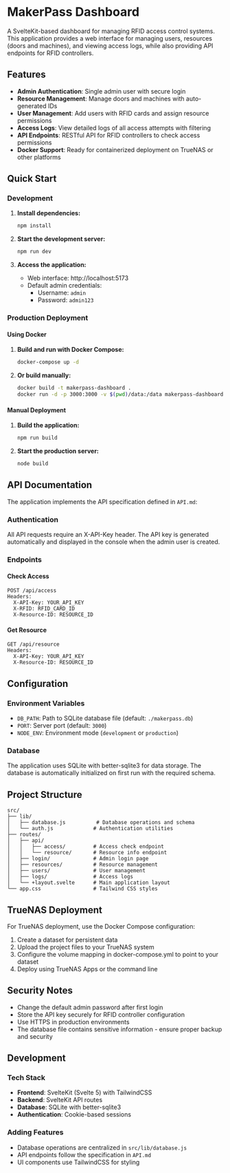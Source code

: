 # MakerPass Dashboard

A SvelteKit-based dashboard for managing RFID access control systems. This application provides a web interface for managing users, resources (doors and machines), and viewing access logs, while also providing API endpoints for RFID controllers.

## Features

- **Admin Authentication**: Single admin user with secure login
- **Resource Management**: Manage doors and machines with auto-generated IDs
- **User Management**: Add users with RFID cards and assign resource permissions
- **Access Logs**: View detailed logs of all access attempts with filtering
- **API Endpoints**: RESTful API for RFID controllers to check access permissions
- **Docker Support**: Ready for containerized deployment on TrueNAS or other platforms

## Quick Start

### Development

1. **Install dependencies:**
   ```bash
   npm install
   ```

2. **Start the development server:**
   ```bash
   npm run dev
   ```

3. **Access the application:**
   - Web interface: http://localhost:5173
   - Default admin credentials:
     - Username: `admin`
     - Password: `admin123`

### Production Deployment

#### Using Docker

1. **Build and run with Docker Compose:**
   ```bash
   docker-compose up -d
   ```

2. **Or build manually:**
   ```bash
   docker build -t makerpass-dashboard .
   docker run -d -p 3000:3000 -v $(pwd)/data:/data makerpass-dashboard
   ```

#### Manual Deployment

1. **Build the application:**
   ```bash
   npm run build
   ```

2. **Start the production server:**
   ```bash
   node build
   ```

## API Documentation

The application implements the API specification defined in `API.md`:

### Authentication
All API requests require an X-API-Key header. The API key is generated automatically and displayed in the console when the admin user is created.

### Endpoints

#### Check Access
```
POST /api/access
Headers:
  X-API-Key: YOUR_API_KEY
  X-RFID: RFID_CARD_ID
  X-Resource-ID: RESOURCE_ID
```

#### Get Resource
```
GET /api/resource
Headers:
  X-API-Key: YOUR_API_KEY
  X-Resource-ID: RESOURCE_ID
```

## Configuration

### Environment Variables

- `DB_PATH`: Path to SQLite database file (default: `./makerpass.db`)
- `PORT`: Server port (default: `3000`)
- `NODE_ENV`: Environment mode (`development` or `production`)

### Database

The application uses SQLite with better-sqlite3 for data storage. The database is automatically initialized on first run with the required schema.

## Project Structure

```
src/
├── lib/
│   ├── database.js          # Database operations and schema
│   └── auth.js             # Authentication utilities
├── routes/
│   ├── api/
│   │   ├── access/         # Access check endpoint
│   │   └── resource/       # Resource info endpoint
│   ├── login/              # Admin login page
│   ├── resources/          # Resource management
│   ├── users/              # User management
│   ├── logs/               # Access logs
│   └── +layout.svelte      # Main application layout
└── app.css                 # Tailwind CSS styles
```

## TrueNAS Deployment

For TrueNAS deployment, use the Docker Compose configuration:

1. Create a dataset for persistent data
2. Upload the project files to your TrueNAS system
3. Configure the volume mapping in docker-compose.yml to point to your dataset
4. Deploy using TrueNAS Apps or the command line

## Security Notes

- Change the default admin password after first login
- Store the API key securely for RFID controller configuration
- Use HTTPS in production environments
- The database file contains sensitive information - ensure proper backup and security

## Development

### Tech Stack
- **Frontend**: SvelteKit (Svelte 5) with TailwindCSS
- **Backend**: SvelteKit API routes
- **Database**: SQLite with better-sqlite3
- **Authentication**: Cookie-based sessions

### Adding Features
- Database operations are centralized in `src/lib/database.js`
- API endpoints follow the specification in `API.md`
- UI components use TailwindCSS for styling
